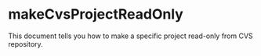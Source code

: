 # makeCvsProjectReadOnly
This document tells you how to make a specific project read-only from CVS repository.
